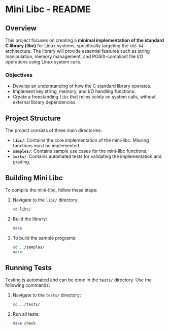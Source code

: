 # Mini Libc - README

## Overview

This project focuses on creating a **minimal implementation of the standard C library (libc)** for Linux systems, specifically targeting the `x86_64` architecture. The library will provide essential features such as string manipulation, memory management, and POSIX-compliant file I/O operations using Linux system calls.

### Objectives
- Develop an understanding of how the C standard library operates.
- Implement key string, memory, and I/O handling functions.
- Create a freestanding `libc` that relies solely on system calls, without external library dependencies.

## Project Structure

The project consists of three main directories:
- **`libc/`**: Contains the core implementation of the mini-libc. Missing functions must be implemented.
- **`samples/`**: Contains sample use cases for the mini-libc functions.
- **`tests/`**: Contains automated tests for validating the implementation and grading.

## Building Mini Libc

To compile the mini-libc, follow these steps:

1. Navigate to the `libc/` directory:
   ```bash
   cd libc/
   ```

2. Build the library:
   ```bash
   make
   ```

3. To build the sample programs:
   ```bash
   cd ../samples/
   make
   ```

## Running Tests

Testing is automated and can be done in the `tests/` directory. Use the following commands:

1. Navigate to the `tests/` directory:
   ```bash
   cd ../tests/
   ```

2. Run all tests:
   ```bash
   make check
   ```